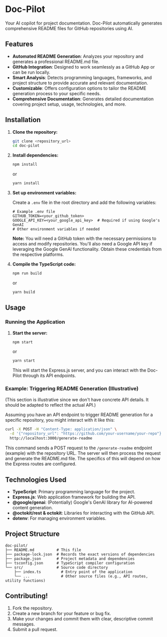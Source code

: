 # Doc-Pilot
Your AI copilot for project documentation. Doc-Pilot automatically generates comprehensive README files for GitHub repositories using AI.

## Features

- **Automated README Generation**: Analyzes your repository and generates a professional README.md file.
- **GitHub Integration**: Designed to work seamlessly as a GitHub App or can be run locally.
- **Smart Analysis**: Detects programming languages, frameworks, and project structure to provide accurate and relevant documentation.
- **Customizable**: Offers configuration options to tailor the README generation process to your specific needs.
- **Comprehensive Documentation**: Generates detailed documentation covering project setup, usage, technologies, and more.

## Installation

1.  **Clone the repository:**

    ```bash
    git clone <repository_url>
    cd doc-pilot
    ```

2.  **Install dependencies:**

    ```bash
    npm install
    ```

    or

    ```bash
    yarn install
    ```

3.  **Set up environment variables:**

    Create a `.env` file in the root directory and add the following variables:

    ```
    # Example .env file
    GITHUB_TOKEN=<your_github_token>
    GOOGLE_API_KEY=<your_google_api_key>  # Required if using Google's GenAI
    # Other environment variables if needed
    ```

    **Note:** You will need a GitHub token with the necessary permissions to access and modify repositories. You'll also need a Google API key if leveraging the Google GenAI functionality.  Obtain these credentials from the respective platforms.

4.  **Compile the TypeScript code:**

    ```bash
    npm run build
    ```

    or

    ```bash
    yarn build
    ```

## Usage

### Running the Application

1.  **Start the server:**

    ```bash
    npm start
    ```

    or

    ```bash
    yarn start
    ```

    This will start the Express.js server, and you can interact with the Doc-Pilot through its API endpoints.

### Example: Triggering README Generation (Illustrative)

(This section is illustrative since we don't have concrete API details.  It should be adapted to reflect the actual API.)

Assuming you have an API endpoint to trigger README generation for a specific repository, you might interact with it like this:

```bash
curl -X POST -H "Content-Type: application/json" \
  -d '{"repository_url": "https://github.com/your-username/your-repo"}' \
  http://localhost:3000/generate-readme
```

This command sends a POST request to the `/generate-readme` endpoint (example) with the repository URL. The server will then process the request and generate the README.md file.  The specifics of this will depend on how the Express routes are configured.

## Technologies Used

-   **TypeScript**: Primary programming language for the project.
-   **Express.js**: Web application framework for building the API.
-   **@google/genai**:  (Potentially) Google's GenAI library for AI-powered content generation.
-   **@octokit/rest & octokit**:  Libraries for interacting with the GitHub API.
-   **dotenv**: For managing environment variables.

## Project Structure

```
doc-pilot/
├── README.md          # This file
├── package-lock.json  # Records the exact versions of dependencies
├── package.json       # Project metadata and dependencies
├── tsconfig.json      # TypeScript compiler configuration
└── src/               # Source code directory
    ├── index.ts         # Entry point of the application
    └── ...              # Other source files (e.g., API routes, utility functions)
```

## Contributing!

1.  Fork the repository.
2.  Create a new branch for your feature or bug fix.
3.  Make your changes and commit them with clear, descriptive commit messages.
4.  Submit a pull request.

